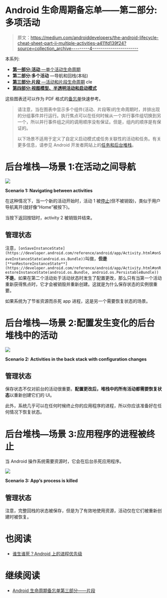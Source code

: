 # Android 生命周期备忘单——第二部分:多项活动

> 原文：<https://medium.com/androiddevelopers/the-android-lifecycle-cheat-sheet-part-ii-multiple-activities-a411fd139f24?source=collection_archive---------4----------------------->

本系列:
* [**第一部分:活动** —单个活动生命周期](/@JoseAlcerreca/the-android-lifecycle-cheat-sheet-part-i-single-activities-e49fd3d202ab)
* **第二部分:多个活动** —导航和回栈(本帖)
* [**第三部分:片段** —活动和片段生命周期](/@JoseAlcerreca/the-android-lifecycle-cheat-sheet-part-iii-fragments-afc87d4f37fd) cle
* [**第四部分:视图模型、半透明活动和启动模式**](/androiddevelopers/the-android-lifecycle-cheat-sheet-part-iv-49946659b094)

这些图表还可以作为 PDF 格式的[备忘单](https://github.com/JoseAlcerreca/android-lifecycles)快速参考。

> 请注意，当在图表中显示多个组件(活动、片段等)的生命周期时，并排出现的分组事件并行运行。执行焦点可以在任何时候从一个并行事件组切换到另一个，所以并行事件组之间的调用顺序没有保证。但是，组内的顺序是有保证的。
> 
> 以下场景不适用于定义了自定义启动模式或任务关联性的活动和任务。有关更多信息，请参见 Android 开发者网站上的[任务和后台堆栈](https://developer.android.com/guide/components/activities/tasks-and-back-stack.html)。

# 后台堆栈—场景 1:在活动之间导航

![](img/587499758d01c1ef297f39a2da4cb281.png)

**Scenario 1: Navigating between activities**

在这种情况下，当一个新的活动开始时，活动 1 被[停止](https://developer.android.com/guide/components/activities/activity-lifecycle.html#onstop)(但不被销毁)，类似于用户导航离开(就好像“Home”被按下)。

当按下返回按钮时，activity 2 被销毁并结束。

## 管理状态

注意，`[onSaveInstanceState](https://developer.android.com/reference/android/app/Activity.html#onSaveInstanceState(android.os.Bundle))`叫做，**但是** `[**onRestoreInstanceState**](https://developer.android.com/reference/android/app/Activity.html#onRestoreInstanceState(android.os.Bundle, android.os.PersistableBundle))` **不是**。如果在第二个活动处于活动状态时发生了配置更改，那么只有当第一个活动重新获得焦点时，它才会被销毁并重新创建。这就是为什么保存状态的实例很重要。

如果系统为了节省资源而杀死 app 进程，这是另一个需要恢复状态的场景。

# **后台堆栈—场景 2:配置发生变化的后台堆栈中的活动**

![](img/8de2beba3c388472d79e49902b76fe68.png)

**Scenario 2: Activities in the back stack with configuration changes**

## 管理状态

保存状态不仅对前台的活动很重要。**配置更改后，堆栈中的所有活动都需要恢复状态**以重新创建它们的 UI。

此外，系统几乎可以在任何时候终止你的应用程序的进程，所以你应该准备好在任何情况下恢复状态。

# 后台堆栈—场景 3:应用程序的进程被终止

当 Android 操作系统需要资源时，它会在后台杀死应用程序。

![](img/8d7f29648e985ef1249f54de4358a560.png)

**Scenario 3: App’s process is killed**

## **管理状态**

注意，完整回栈的状态被保存，但是为了有效地使用资源，活动仅在它们被重新创建时被恢复。

# 也阅读

*   [谁生谁死？Android 上的进程优先级](/google-developers/who-lives-and-who-dies-process-priorities-on-android-cb151f39044f)

# 继续阅读

*   [Android 生命周期备忘单第三部分——片段](/@JoseAlcerreca/the-android-lifecycle-cheat-sheet-part-iii-fragments-afc87d4f37fd)